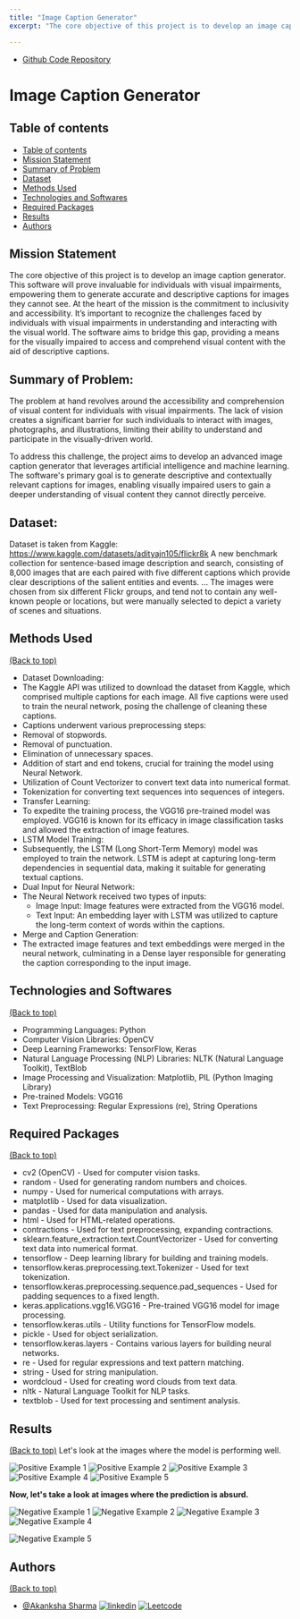 ```yaml
---
title: "Image Caption Generator"
excerpt: "The core objective of this project is to develop an image caption generator. This software will prove invaluable for individuals with visual impairments, empowering them to generate accurate and descriptive captions for images they cannot see. At the heart of the mission is the commitment to inclusivity and accessibility. It’s important to recognize the challenges faced by individuals with visual impairments in understanding and interacting with the visual world. The software aims to bridge this gap, providing a means for the visually impaired to access and comprehend visual content with the aid of descriptive captions.<br/>"

---
```


- [Github Code Repository](https://github.com/akankshasharmadid/Image-Caption-Generator/tree/main)




# Image Caption Generator


## Table of contents
- [Table of contents](#table-of-contents)
- [Mission Statement](#mission-statement)
- [Summary of Problem](#summary-of-problem)
- [Dataset](#dataset)
- [Methods Used](#methods-used)
- [Technologies and Softwares](#technologies-and-softwares)
- [Required Packages](#required-packages)
- [Results](#results)
- [Authors](#authors)


## Mission Statement

The core objective of this project is to develop an image caption generator. This software will prove invaluable for individuals with visual impairments, empowering them to generate accurate and descriptive captions for images they cannot see. At the heart of the mission is the commitment to inclusivity and accessibility. It’s important to recognize the challenges faced by individuals with visual impairments in understanding and interacting with the visual world. The software aims to bridge this gap, providing a means for the visually impaired to access and comprehend visual content with the aid of descriptive captions.


 

## Summary of Problem:  

The problem at hand revolves around the accessibility and comprehension of visual content for individuals with visual impairments. The lack of vision creates a significant barrier for such individuals to interact with images, photographs, and illustrations, limiting their ability to understand and participate in the visually-driven world.

To address this challenge, the project aims to develop an advanced image caption generator that leverages artificial intelligence and machine learning. The software's primary goal is to generate descriptive and contextually relevant captions for images, enabling visually impaired users to gain a deeper understanding of visual content they cannot directly perceive.

## Dataset:

Dataset is taken from Kaggle: https://www.kaggle.com/datasets/adityajn105/flickr8k
A new benchmark collection for sentence-based image description and search, consisting of 8,000 images that are each paired with five different captions which provide clear descriptions of the salient entities and events. … The images were chosen from six different Flickr groups, and tend not to contain any well-known people or locations, but were manually selected to depict a variety of scenes and situations.

## Methods Used
[(Back to top)](#table-of-contents)
-	Dataset Downloading:
   -	The Kaggle API was utilized to download the dataset from Kaggle, which comprised multiple captions for each image. All five captions were used to train the neural network, posing the challenge of cleaning these captions.
-	Captions underwent various preprocessing steps:
   -	Removal of stopwords.
   -	Removal of punctuation.
-	Elimination of unnecessary spaces.
   -	Addition of start and end tokens, crucial for training the model using Neural Network.
   -	Utilization of Count Vectorizer to convert text data into numerical format.
   -	Tokenization for converting text sequences into sequences of integers.
-	Transfer Learning:
   -	To expedite the training process, the VGG16 pre-trained model was employed. VGG16 is known for its efficacy in image classification tasks and allowed the extraction of image features.
-	LSTM Model Training:
   -	Subsequently, the LSTM (Long Short-Term Memory) model was employed to train the network. LSTM is adept at capturing long-term dependencies in sequential data, making it suitable for generating textual captions.
-	Dual Input for Neural Network:
  -	The Neural Network received two types of inputs:
     -	Image Input: Image features were extracted from the VGG16 model.
     -	Text Input: An embedding layer with LSTM was utilized to capture the long-term context of words within the captions.
-	Merge and Caption Generation:
  -	The extracted image features and text embeddings were merged in the neural network, culminating in a Dense layer responsible for generating the caption corresponding to the input image.



## Technologies and Softwares
[(Back to top)](#table-of-contents)
-	Programming Languages: Python
-	Computer Vision Libraries: OpenCV
-	Deep Learning Frameworks: TensorFlow, Keras
-	Natural Language Processing (NLP) Libraries: NLTK (Natural Language Toolkit), TextBlob
-	Image Processing and Visualization: Matplotlib, PIL (Python Imaging Library)
-	Pre-trained Models: VGG16
-	Text Preprocessing: Regular Expressions (re), String Operations



## Required Packages
[(Back to top)](#table-of-contents)

-	cv2 (OpenCV) - Used for computer vision tasks.
-	random - Used for generating random numbers and choices.
-	numpy - Used for numerical computations with arrays.
-	matplotlib - Used for data visualization.
-	pandas - Used for data manipulation and analysis.
-	html - Used for HTML-related operations.
-	contractions - Used for text preprocessing, expanding contractions.
-	sklearn.feature_extraction.text.CountVectorizer - Used for converting text data into numerical format.
-	tensorflow - Deep learning library for building and training models.
-	tensorflow.keras.preprocessing.text.Tokenizer - Used for text tokenization.
-	tensorflow.keras.preprocessing.sequence.pad_sequences - Used for padding sequences to a fixed length.
-	keras.applications.vgg16.VGG16 - Pre-trained VGG16 model for image processing.
-	tensorflow.keras.utils - Utility functions for TensorFlow models.
-	pickle - Used for object serialization.
-	tensorflow.keras.layers - Contains various layers for building neural networks.
-	re - Used for regular expressions and text pattern matching.
-	string - Used for string manipulation.
-	wordcloud - Used for creating word clouds from text data.
-	nltk - Natural Language Toolkit for NLP tasks.
-	textblob - Used for text processing and sentiment analysis.


## Results
[(Back to top)](#table-of-contents)
Let's look at the images where the model is performing well. 

![Positive Example 1](/images/pos1.png)
![Positive Example 2](/images/pos2.png)
![Positive Example 3](/images/pos3.png)
![Positive Example 4](/images/pos4.png)
![Positive Example 5](/images/pos5.png)


<B>Now, let's take a look at images where the prediction is absurd.  </B>

![Negative Example 1](/images/neg1.png)
![Negative Example 2](/images/neg2.png)
![Negative Example 3](/images/neg3.png)
![Negative Example 4](/images/neg4.png)

![Negative Example 5](images/neg5.png)


## Authors
[(Back to top)](#table-of-contents)

- [@Akanksha Sharma](https://github.com/akankshasharmadid)
    [![linkedin](https://img.shields.io/badge/linkedin-0A66C2?style=for-the-badge&logo=linkedin&logoColor=white)](https://www.linkedin.com/in/akanksha-12831bb1)
    [![Leetcode](https://img.shields.io/badge/LeetCode-000000?style=for-the-badge&logo=LeetCode&logoColor=#d16c06)](https://www.leetcode.com/akanksha185/)

